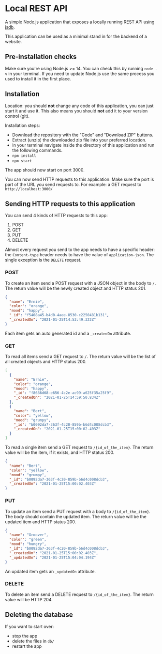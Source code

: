 # Local REST API

A simple Node.js application that exposes a locally running REST API using
[jsdb](https://codeberg.org/small-tech/jsdb.git).

This application can be used as a minimal stand in for the backend of a website.

## Pre-installation checks

Make sure you're using Node.js >= 14. You can check this by running `node -v` in
your terminal. If you need to update Node.js use the same process you used to
install it in the first place.

## Installation

Location: you should **not** change any code of this application, you can just
start it and use it. This also means you should **not** add it to your version
control (git).

Installation steps:

- Download the repository with the "Code" and "Download ZIP" buttons.
- Extract (unzip) the downloaded zip file into your preferred location.
- In your terminal navigate inside the directory of this application and run
  the following commands.
- `npm install`
- `npm start`

The app should now start on port 3000.

You can now send HTTP requests to this application. Make sure the port is part
of the URL you send requests to. For example: a GET request to
`http://localhost:3000/`

## Sending HTTP requests to this application

You can send 4 kinds of HTTP requests to this app:

1. POST
2. GET
3. PUT
4. DELETE

Almost every request you send to the app needs to have a specific header: the
`Content-type` header needs to have the value of `application-json`. The single
exception is the `DELETE` request.

### POST

To create an item send a POST request with a JSON object in the body to `/`. The
return value will be the newly created object and HTTP status 201.

```json
{
  "name": "Ernie",
  "color": "orange",
  "mood": "happy",
  "_id": "f5408a45-b4d0-4aee-8530-c2250481b131",
  "_createdOn": "2021-01-25T14:53:49.322Z"
}
```

Each item gets an auto generated id and a `_createdOn` attribute.

### GET

To read all items send a GET request to `/`. The return value will be the list
of all created objects and HTTP status 200.

```json
[
  {
    "name": "Ernie",
    "color": "orange",
    "mood": "happy",
    "_id": "f8636d68-e656-4c2e-ac99-a625f35a25f9",
    "_createdOn": "2021-01-25T14:59:50.834Z"
  },
  {
    "name": "Bert",
    "color": "yellow",
    "mood": "grumpy",
    "_id": "b0092da7-363f-4c20-859b-b6d4c008dcb3",
    "_createdOn": "2021-01-25T15:00:02.403Z"
  }
]
```

To read a single item send a GET request to `/{id_of_the_item}`. The return
value will be the item, if it exists, and HTTP status 200.

```json
{
  "name": "Bert",
  "color": "yellow",
  "mood": "grumpy",
  "_id": "b0092da7-363f-4c20-859b-b6d4c008dcb3",
  "_createdOn": "2021-01-25T15:00:02.403Z"
}
```

### PUT

To update an item send a PUT request with a body to `/{id_of_the_item}`. The
body should contain the updated item. The return value will be the updated item
and HTTP status 200.

```json
{
  "name": "Groover",
  "color": "green",
  "mood": "hungry",
  "_id": "b0092da7-363f-4c20-859b-b6d4c008dcb3",
  "_createdOn": "2021-01-25T15:00:02.403Z",
  "_updatedOn": "2021-01-25T15:04:04.194Z"
}
```

An updated item gets an `_updatedOn` attribute.

### DELETE

To delete an item send a DELETE request to `/{id_of_the_item}`. The return value
will be HTTP 204.

## Deleting the database

If you want to start over:

- stop the app
- delete the files in `db/`
- restart the app
